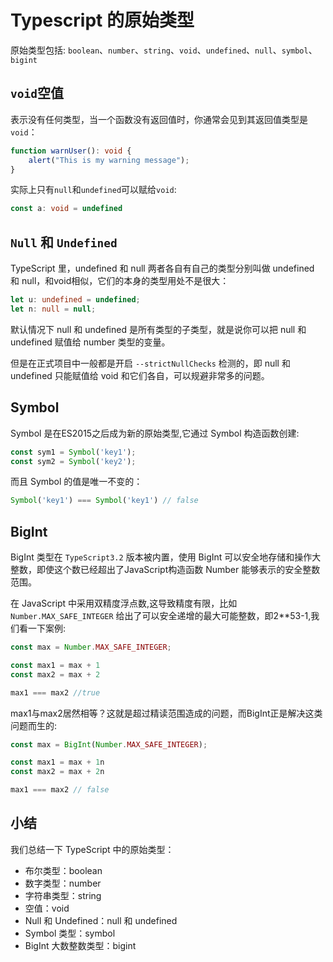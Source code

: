 # Typescript 的原始类型

原始类型包括: `boolean`、`number`、`string`、`void`、`undefined`、`null`、`symbol`、`bigint`

## `void`空值

表示没有任何类型，当一个函数没有返回值时，你通常会见到其返回值类型是 `void`：

```ts
function warnUser(): void {
    alert("This is my warning message");
}
```
实际上只有`null`和`undefined`可以赋给`void`:

```ts
const a: void = undefined
```


## `Null` 和 `Undefined`

TypeScript 里，undefined 和 null 两者各自有自己的类型分别叫做 undefined 和 null，和void相似，它们的本身的类型用处不是很大：
```ts
let u: undefined = undefined;
let n: null = null;
```
默认情况下 null 和 undefined 是所有类型的子类型，就是说你可以把 null 和 undefined 赋值给 number 类型的变量。

但是在正式项目中一般都是开启 `--strictNullChecks` 检测的，即 null 和 undefined 只能赋值给 void 和它们各自，可以规避非常多的问题。

## Symbol
Symbol 是在ES2015之后成为新的原始类型,它通过 Symbol 构造函数创建:

```ts
const sym1 = Symbol('key1');
const sym2 = Symbol('key2');
```
而且 Symbol 的值是唯一不变的：

```ts
Symbol('key1') === Symbol('key1') // false
```

## BigInt
BigInt 类型在 `TypeScript3.2` 版本被内置，使用 BigInt 可以安全地存储和操作大整数，即使这个数已经超出了JavaScript构造函数 Number 能够表示的安全整数范围。

在 JavaScript 中采用双精度浮点数,这导致精度有限，比如 `Number.MAX_SAFE_INTEGER` 给出了可以安全递增的最大可能整数，即2**53-1,我们看一下案例:

```ts
const max = Number.MAX_SAFE_INTEGER;

const max1 = max + 1
const max2 = max + 2

max1 === max2 //true
```
max1与max2居然相等？这就是超过精读范围造成的问题，而BigInt正是解决这类问题而生的:

```ts
const max = BigInt(Number.MAX_SAFE_INTEGER);

const max1 = max + 1n
const max2 = max + 2n

max1 === max2 // false
```

## 小结
我们总结一下 TypeScript 中的原始类型：

- 布尔类型：boolean
- 数字类型：number
- 字符串类型：string
- 空值：void
- Null 和 Undefined：null 和 undefined
- Symbol 类型：symbol
- BigInt 大数整数类型：bigint
